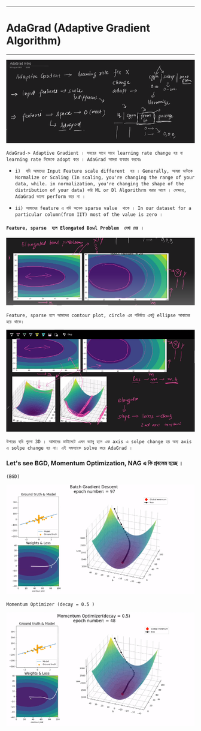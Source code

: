 
---


#  AdaGrad (Adaptive Gradient Algorithm)


---


![Alt text](image-208.png)

`AdaGrad-> Adaptive Gradient । সময়ের সাথে সাথে learning rate change হয় বা learning rate নিজেকে adopt করে । AdaGrad আমরা ব্যবহার করবোঃ `

- `i)  যদি আমাদের Input Feature scale different  হয় । Generally, আমরা ডাটাকে Normalize or Scaling (In scaling, you're changing the range of your data, while. in normalization, you're changing the shape of the distribution of your data) করি ML or Dl Algorithrm করার আগে । সেক্ষত্রে, AdaGrad ভালো perform করে না ।  `

- `ii) আমাদের feature এ যদি অনেক sparse value  থাকে । In our dataset for a particular column(from IIT) most of the value is zero । `

#### `Feature, sparse  হলে Elongated Bowl Problem  দেখা দেয় । `

![Alt text](image-209.png)

`Feature, sparse হলে আমাদের contour plot, circle এর পরির্বতে একটু ellipse আকারের হয়ে থাকে। `

![Alt text](image-210.png)

`উপরের ছবি গুলো 3D । আমাদের ডাটাসেটে এমন ভ্যালু হলে এক axis এ solpe change হয় অন্য axis এ solpe change হয় না। এই সমস্যাকে solve করে AdaGrad । `

### Let's see BGD, Momentum Optimization, NAG এ কি প্রবলেম হচ্ছে । 

` (BGD) `

![Alt text](image-211.png)

`Momentum Optimizer (decay = 0.5 )`

![Alt text](image-212.png)

